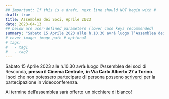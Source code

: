 ```yaml
---
## Important: If this is a draft, next line should NOT begin with #
draft: true
title: Assemblea dei Soci, Aprile 2023
date: 2023-04-13
## below are user-defined parameters (lower case keys recommended)
summary: "Sabato 15 Aprile 2023 alle h.10.30 avrà luogo l’Assemblea dei soci di Resconda"
# cover_image: image_path # optional
# tags:
#   - tag1
#   - tag2
---
```


Sabato 15 Aprile 2023 alle h.10.30 avrà luogo l’Assemblea dei soci di Resconda, **presso il Cinema Centrale, in Via Carlo Alberto 27 a Torino**.  
I soci che non potessero partecipare di persona possono [scriverci](mailto:info@resconda.it) per la partecipazione in videoconferenza. 

Al termine dell’assemblea sarà offerto un bicchiere di bianco!

<!--
  created 2023-04-13 15:27:27.607644 +0200 CEST m=+0.125910626
-->